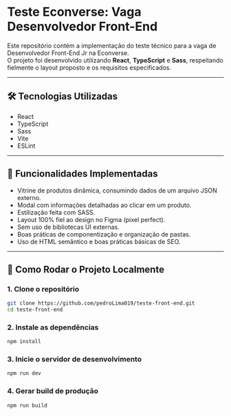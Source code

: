 # Teste Econverse: Vaga Desenvolvedor Front-End

Este repositório contém a implementação do teste técnico para a vaga de Desenvolvedor Front-End Jr na Econverse.  
O projeto foi desenvolvido utilizando **React**, **TypeScript** e **Sass**, respeitando fielmente o layout proposto e os requisitos especificados.

---

## 🛠️ Tecnologias Utilizadas

- React  
- TypeScript  
- Sass  
- Vite  
- ESLint  

---

## 🎯 Funcionalidades Implementadas

- Vitrine de produtos dinâmica, consumindo dados de um arquivo JSON externo.  
- Modal com informações detalhadas ao clicar em um produto.  
- Estilização feita com SASS.  
- Layout 100% fiel ao design no Figma (pixel perfect).  
- Sem uso de bibliotecas UI externas.  
- Boas práticas de componentização e organização de pastas.  
- Uso de HTML semântico e boas práticas básicas de SEO.

---

## 🧪 Como Rodar o Projeto Localmente

### 1. Clone o repositório

```bash
git clone https://github.com/pedroLima019/teste-front-end.git
cd teste-front-end
```
### 2. Instale as dependências
```bash
npm install
```

### 3. Inicie o servidor de desenvolvimento
```bash
npm run dev
```

### 4. Gerar build de produção
```bash
npm run build
```




